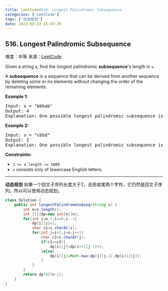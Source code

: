 ```yaml
---
title: LeetCode#516. Longest Palindromic Subsequence
categories: ['LeetCode']
tags: ['动态规划']
date: 2021-08-23 15:47:29
---
```

## 516. Longest Palindromic Subsequence
难度：<span class="level-md">中等</span>
来源：[LeetCode](https://leetcode-cn.com/problems/longest-palindromic-subsequence/)

Given a string s, find the longest palindromic **subsequence**'s length in `s`.

A **subsequence** is a sequence that can be derived from another sequence by deleting some or no elements without changing the order of the remaining elements.
<!--more-->
**Example 1:**
<pre>
Input: s = "bbbab"
Output: 4
Explanation: One possible longest palindromic subsequence is "bbbb".
</pre>

**Example 2:**
<pre>
Input: s = "cbbd"
Output: 2
Explanation: One possible longest palindromic subsequence is "bb".
</pre>

**Constraints:**

- <code>1 <= s.length <= 1000</code>
- `s` consists only of lowercase English letters.

------
**动态规划**
如果一个回文子序列长度大于2，去除收尾两个字符，它仍然是回文子序列。所以可以使用动态规划。
```java
class Solution {
    public int longestPalindromeSubseq(String s) {
        int n=s.length();
        int [][]dp=new int[n][n];
        for(int i=n-1;i>=0;i--){
            dp[i][i]=1;
            char c1=s.charAt(i);
            for(int j=i+1;j<n;j++){
                char c2=s.charAt(j);
                if(c1==c2){
                    dp[i][j]=dp[i+1][j-1]+2;
                }else{
                    dp[i][j]=Math.max(dp[i][j-1],dp[i+1][j]);
                }
            }
        }
        return dp[0][n-1];
    }
}
```
